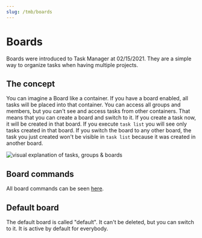 ```yaml
---
slug: /tmb/boards
---
```


# Boards

Boards were introduced to Task Manager at 02/15/2021. They are a simple way to organize tasks when having multiple
projects.

## The concept

You can imagine a Board like a container. If you have a board enabled, all tasks will be placed into that container. You
can access all groups and members, but you can't see and access tasks from other containers. That means that you can
create a board and switch to it. If you create a task now, it will be created in that board. If you execute `task list`
you will see only tasks created in that board. If you switch the board to any other board, the task you just created
won't be visible in `task list` because it was created in another board.

![visual explanation of tasks, groups & boards](/img/tmb/group-board-task-explanation.svg)

## Board commands

All board commands can be seen [here](all-commands.md#board-commands).

## Default board

The default board is called "default". It can't be deleted, but you can switch to it. It is active by default for
everybody.